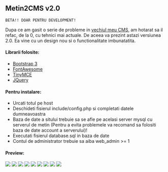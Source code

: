 ## Metin2CMS v2.0 ##

    BETA!! DOAR PENTRU DEVELOPMENT!

Dupa ce am gasit o serie de probleme in [vechiul meu CMS](https://github.com/MeClaud/Metin2CMS), am hotarat sa il refac, de la 0, cu tehnici mai actuale. De aceea va prezint astazi versiunea 2.0. Ea vine cu un design nou si o functionalitate imbunatatita.

#### Librarii folosite:

 - [Bootstrap 3](https://getbootstrap.com)
 - [FontAwesome](http://fontawesome.io)
 - [TinyMCE](https://www.tinymce.com)
 - [JQuery](https://jquery.com)

#### Pentru instalare:

 - Urcati totul pe host
 - Deschideti fisierul include/config.php si completati datele dumneavoastra
 - Baza de date a sitului trebuie sa se afle pe acelasi server mysql cu serverul de metin (Pentru a evita problemele va recomand sa folositi baza de date account a serverului)!
 - Executati fisierul database.sql in baza de date
 - Contul de administrator trebuie sa aiba web_admin >= 1

#### Preview:
![](http://imgur.com/InDxm5p.png)
![](http://imgur.com/ESLwDfx.png)
![](http://imgur.com/JCqjisj.png)
![](http://imgur.com/rsUijro.png)
![](https://imgur.com/YjTNJjJ.png)
![](https://imgur.com/AxBCq7N.png)
![](https://imgur.com/eqIg18X.png)
![](https://imgur.com/GH7LefV.png)
![](https://imgur.com/YlJLNdH.png)
